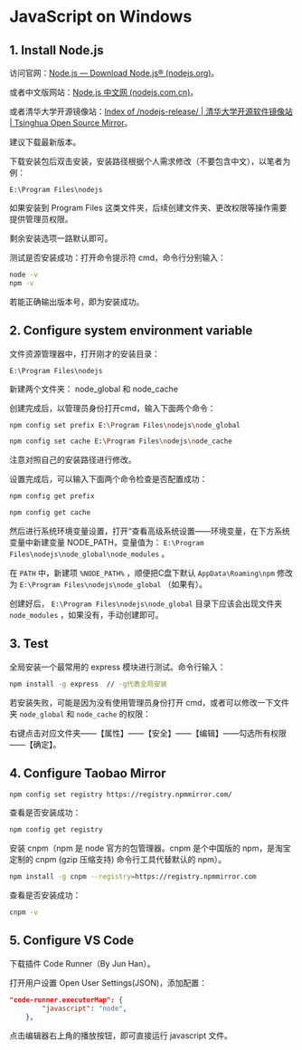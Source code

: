# JavaScript on Windows

## 1. Install Node.js

访问官网：[Node.js — Download Node.js® (nodejs.org)](https://nodejs.org/en/download)。

或者中文版网站：[Node.js 中文网 (nodejs.com.cn)](https://www.nodejs.com.cn/download.html)。

或者清华大学开源镜像站：[Index of /nodejs-release/ | 清华大学开源软件镜像站 | Tsinghua Open Source Mirror](https://mirrors.tuna.tsinghua.edu.cn/nodejs-release/)。

建议下载最新版本。

下载安装包后双击安装，安装路径根据个人需求修改（不要包含中文），以笔者为例：

```text
E:\Program Files\nodejs
```

如果安装到 Program Files 这类文件夹，后续创建文件夹、更改权限等操作需要提供管理员权限。

剩余安装选项一路默认即可。

测试是否安装成功：打开命令提示符 cmd，命令行分别输入：

```bash
node -v
npm -v
```

若能正确输出版本号，即为安装成功。

## 2. Configure system environment variable

文件资源管理器中，打开刚才的安装目录：

```text
E:\Program Files\nodejs
```

新建两个文件夹： node_global 和 node_cache

创建完成后，以管理员身份打开cmd，输入下面两个命令：

```bash
npm config set prefix E:\Program Files\nodejs\node_global

npm config set cache E:\Program Files\nodejs\node_cache
```

注意对照自己的安装路径进行修改。

设置完成后，可以输入下面两个命令检查是否配置成功：

```bash
npm config get prefix

npm config get cache
```

然后进行系统环境变量设置，打开“查看高级系统设置——环境变量，在下方系统变量中新建变量 NODE_PATH，变量值为： `E:\Program Files\nodejs\node_global\node_modules` 。

在 `PATH` 中，新建项 `%NODE_PATH%` ，顺便把C盘下默认 `AppData\Roaming\npm` 修改为 `E:\Program Files\nodejs\node_global` （如果有）。

创建好后， `E:\Program Files\nodejs\node_global` 目录下应该会出现文件夹 `node_modules` ，如果没有，手动创建即可。

## 3. Test

全局安装一个最常用的 express 模块进行测试。命令行输入：

```bash
npm install -g express  // -g代表全局安装
```

若安装失败，可能是因为没有使用管理员身份打开 cmd，或者可以修改一下文件夹 `node_global` 和 `node_cache` 的权限：

右键点击对应文件夹——【属性】——【安全】——【编辑】——勾选所有权限——【确定】。

## 4. Configure Taobao Mirror

```bash
npm config set registry https://registry.npmmirror.com/
```

查看是否安装成功：

```bash
npm config get registry
```

安装 cnpm（npm 是 node 官方的包管理器。cnpm 是个中国版的 npm，是淘宝定制的 cnpm (gzip 压缩支持) 命令行工具代替默认的 npm）。

```bash
npm install -g cnpm --registry=https://registry.npmmirror.com
```

查看是否安装成功：

```bash
cnpm -v
```

## 5. Configure VS Code

下载插件 Code Runner（By Jun Han）。

打开用户设置 Open User Settings(JSON)，添加配置：

```json
"code-runner.executorMap": {
        "javascript": "node",
    },
```

点击编辑器右上角的播放按钮，即可直接运行 javascript 文件。
